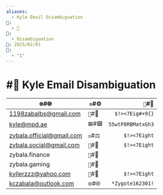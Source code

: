 ```yaml
---
aliases:
  - Kyle Email Disambiguation
📁:
  - 🔢
🔢:
  - Disambiguation
📅: 2025/02/01
🔀:
  - "1"
---
```

# #🔢 Kyle Email Disambiguation

| `🌐`#🌐                   | `⚙️`#⚙️ |           `🔐`#🔐 |
| ------------------------- | ------- | ----------------: |
| 1198zabalbs@gmail.com     | `💟`#💟 |   `$!><7Eig#+9{}` |
| kyle@mpd.ae               | `🟦`#🟦 | `55wtP8RBMatxGh3` |
| zybala.official@gmail.com | `⚖️`#⚖️ |      `$!><7Eight` |
| zybala.social@gmail.com   | `👤`#👤 |      `$!><7Eight` |
| zybala.finance            | `💱`#💱 |                   |
| zybala.gaming             | `🎲`#🎲 |                   |
| kyllerzzz@yahoo.com       | `📝`#📝 |      `$!><7Eight` |
| kczabala@outlook.com      | `🌐`#🌐 |  `*Zygote162301!` |
